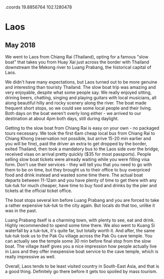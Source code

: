 .coords 19.8856764 102.1280478

# Laos
## May 2018

We went to Laos from Chiang Rai (Thailand), opting for a famous "slow boat" that takes you from Huay Xai
just across the border with Thailand downstream the Mekong river to Luang Prabang, the historical capital
of Laos.

We didn't have many expectations, but Laos turned out to be more genuine and interesting than touristy Thailand.
The slow boat trip was amazing and very enjoyable, despite what some people say. We really enjoyed
sitting, drining beers, chatting, singing and playing guitars with local musicians, all along beautiful hilly and rocky scenery
along the river. The boat made frequent short stops, so we could see some local people and their living.
Both days on the boat weren't overly long either - we arrived to our destination at about 4pm both days,
still during daylight.

Getting to the slow boat from Chiang Rai is easy on your own - no packaged tours necessary. We took the first
6am cheap local bus from Chiang Rai to Chiang Khong (reservation not possible, but arrive 15-20 min earlier and
you will be fine), paid the driver an extra to get dropped by the border, exited Thailand, then
took a mandatory bus to the Laos side over the bridge, received visas on arrival pretty quickly ($35 for most passports).
People selling slow boat tickets were already waiting while you were filling visa form. Don't use their
services - they will tell you that you need to go with them to be on time, but they brought us to
their office to buy overpriced food and drink instead and wasted some time there. The actual boat
departs between 11-12am and you have plenty of time to get there with any tuk-tuk for much cheaper,
have time to buy food and drinks by the pier and tickets at the official ticket office.

The boat stops several km before Luang Prabang and you are forced to take a rather expensive tuk-tuk
to the city again. But locals do that too, unlike it was in the past.

Luang Prabang itself is a charming town, with plenty to see, eat and drink. Highly recommended to spend 
some time there. We also went to Kuang Si waterfall by a tuk-tuk, it's quite far, but totally worth it.
And after, the same tuk-tuk took us to the Pak Ou village across the Pak Ou cave temple. You can actually
see the temple some 30 min before final stop from the slow boat. The village itself gives you
a nice impression how people actually live in Laos and they offer inexpensive boat service to the
cave temple, which is really impressive as well.

Overall, Laos tends to be least visited country in South-East Asia, and that is a good thing.
Definitely go there before it gets too spoiled by mass tourism.
